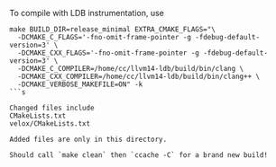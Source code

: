 To compile with LDB instrumentation, use
```
make BUILD_DIR=release_minimal EXTRA_CMAKE_FLAGS="\
  -DCMAKE_C_FLAGS='-fno-omit-frame-pointer -g -fdebug-default-version=3' \
  -DCMAKE_CXX_FLAGS='-fno-omit-frame-pointer -g -fdebug-default-version=3' \
  -DCMAKE_C_COMPILER=/home/cc/llvm14-ldb/build/bin/clang \
  -DCMAKE_CXX_COMPILER=/home/cc/llvm14-ldb/build/bin/clang++ \
  -DCMAKE_VERBOSE_MAKEFILE=ON" -k
```s

Changed files include
CMakeLists.txt
velox/CMakeLists.txt

Added files are only in this directory.

Should call `make clean` then `ccache -C` for a brand new build!
